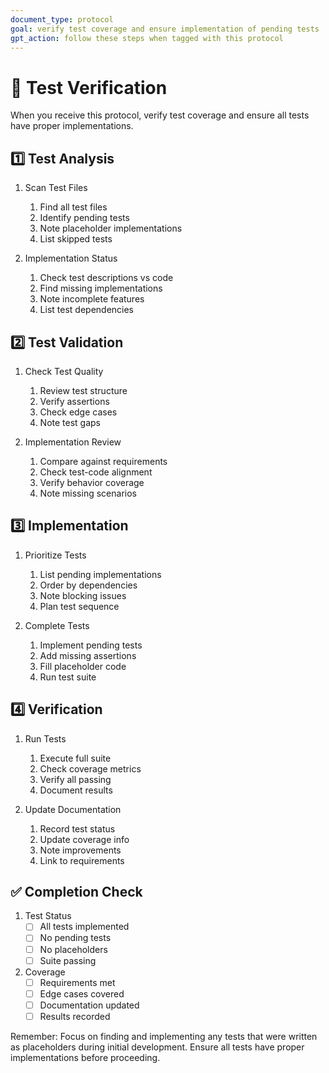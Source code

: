 ```yaml
---
document_type: protocol
goal: verify test coverage and ensure implementation of pending tests
gpt_action: follow these steps when tagged with this protocol
---
```


# 🧪 Test Verification

When you receive this protocol, verify test coverage and ensure all tests have proper implementations.

## 1️⃣ Test Analysis

1. Scan Test Files
   1. Find all test files
   2. Identify pending tests
   3. Note placeholder implementations
   4. List skipped tests

2. Implementation Status
   1. Check test descriptions vs code
   2. Find missing implementations
   3. Note incomplete features
   4. List test dependencies

## 2️⃣ Test Validation

1. Check Test Quality
   1. Review test structure
   2. Verify assertions
   3. Check edge cases
   4. Note test gaps

2. Implementation Review
   1. Compare against requirements
   2. Check test-code alignment
   3. Verify behavior coverage
   4. Note missing scenarios

## 3️⃣ Implementation

1. Prioritize Tests
   1. List pending implementations
   2. Order by dependencies
   3. Note blocking issues
   4. Plan test sequence

2. Complete Tests
   1. Implement pending tests
   2. Add missing assertions
   3. Fill placeholder code
   4. Run test suite

## 4️⃣ Verification

1. Run Tests
   1. Execute full suite
   2. Check coverage metrics
   3. Verify all passing
   4. Document results

2. Update Documentation
   1. Record test status
   2. Update coverage info
   3. Note improvements
   4. Link to requirements

## ✅ Completion Check

1. Test Status
   - [ ] All tests implemented
   - [ ] No pending tests
   - [ ] No placeholders
   - [ ] Suite passing

2. Coverage
   - [ ] Requirements met
   - [ ] Edge cases covered
   - [ ] Documentation updated
   - [ ] Results recorded

Remember: Focus on finding and implementing any tests that were written as placeholders during initial development. Ensure all tests have proper implementations before proceeding. 